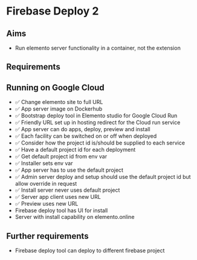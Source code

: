 Firebase Deploy 2
=================

Aims
----

- Run elemento server functionality in a container, not the extension

Requirements
------------

Running on Google Cloud
-----------------------

- ✅ Change elemento site to full URL
- ✅ App server image on Dockerhub
- ✅ Bootstrap deploy tool in Elemento studio for Google Cloud Run
- ✅ Friendly URL set up in hosting redirect for the Cloud run service
- ✅ App server can do apps, deploy, preview and install
- ✅ Each facility can be switched on or off when deployed
- ✅ Consider how the project id is/should be supplied to each service
- ✅ Have a default project id for each deployment
- ✅ Get default project id from env var
- ✅ Installer sets env var
- ✅ App server has to use the default project
- ✅ Admin server deploy and setup should use the default project id but allow override in request
- ✅ Install server never uses default project
- ✅ Server app client uses new URL
- ✅ Preview uses new URL
- Firebase deploy tool has UI for install
- Server with install capability on elemento.online

Further requirements
--------------------
- Firebase deploy tool can deploy to different firebase project
